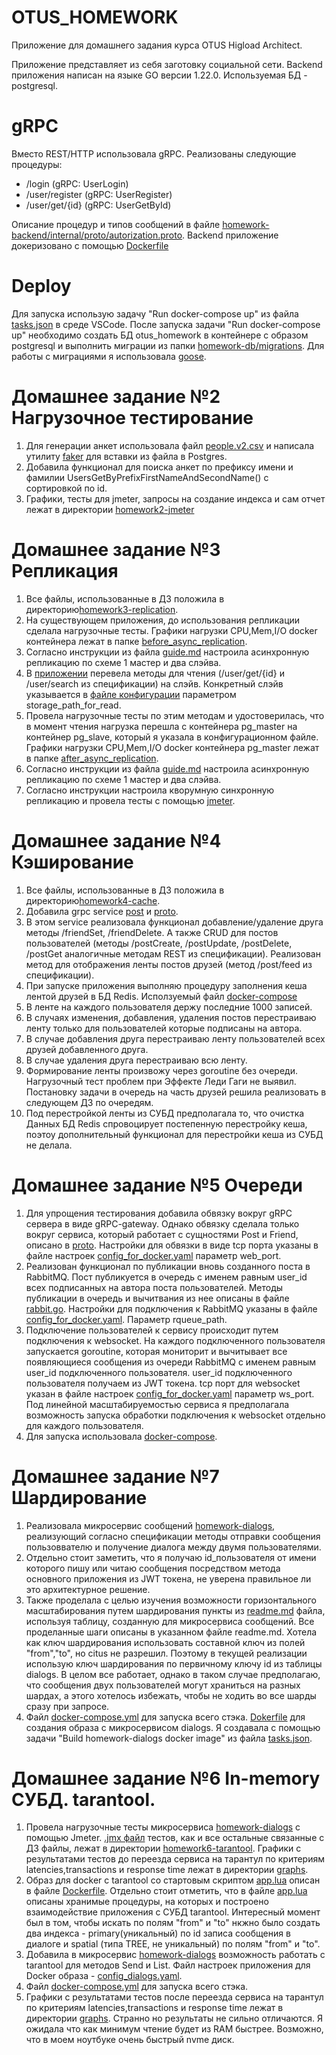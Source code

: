 # OTUS_HOMEWORK

Приложение для домашнего задания курса OTUS Higload Architect.

Приложение представляет из себя заготовку социальной сети. Backend приложения написан на языке GO версии 1.22.0. Используемая БД - postgresql. 

# gRPC

Вместо REST/HTTP использовала gRPC. Реализованы следующие процедуры:
- /login (gRPC: UserLogin)
- /user/register (gRPC: UserRegister)
- /user/get/{id} (gRPC: UserGetById)

Описание процедур и типов сообщений в файле [homework-backend/internal/proto/autorization.proto](homework-backend/internal/proto/autorization.proto). Backend приложение докеризовано с помощью [Dockerfile](homework-backend/build/Dockerfile)

# Deploy

Для запуска использую задачу "Run docker-compose up" из файла [tasks.json](.vscode/tasks.json) в среде VSCode. 
После запуска задачи "Run docker-compose up" необходимо создать БД otus_homework в контейнере с образом postgresql и выполнить миграции из папки [homework-db/migrations](homework-db/migrations/). Для работы с миграциями я использовала [goose](https://github.com/pressly/goose).

# Домашнее задание №2 Нагрузочное тестирование
1. Для генерации анкет использовала файл [people.v2.csv](utils/faker/people.v2.csv) и написала утилиту [faker](utils/faker/) для вставки из файла в Postgres.
2. Добавила функционал для поиска анкет по префиксу имени и фамилии UsersGetByPrefixFirstNameAndSecondName() с сортировкой по id.
3. Графики, тесты для jmeter, запросы на создание индекса и сам отчет лежат в директории [homework2-jmeter](homework2-jmeter/) 

# Домашнее задание №3 Репликация
1. Все файлы, использованные в ДЗ положила в директорию[homework3-replication](homework3-replication/).
2. На существующем приложения, до использования репликации сделала нагрузочные тесты. Графики нагрузки CPU,Mem,I/O docker контейнера лежат в папке [before_async_replication](homework3-replication/image/before_async_replication/).
3. Согласно инструкции из файла [guide.md](homework3-replication/guide.md) настроила асинхронную репликацию по схеме 1 мастер и два слэйва. 
4. В  [приложении](homework-backend/) перевела методы для чтения (/user/get/{id} и /user/search из спецификации) на слэйв. Конкретный слэйв указывается в [файле конфигурации](homework-backend/internal/config/config_for_docker.yaml) параметром storage_path_for_read.
5. Провела нагрузочные тесты по этим методам и удостоверилась, что в момент чтения нагрузка перешла с контейнера pg_master на контейнер pg_slave, который я указала в конфигурационном файле. Графики нагрузки CPU,Mem,I/O docker контейнера pg_master лежат в папке [after_async_replication](homework3-replication/image/after_async_replication/).
6. Согласно инструкции из файла [guide.md](homework3-replication/guide.md) настроила асинхронную репликацию по схеме 1 мастер и два слэйва. 
7. Согласно инструкции настроила кворумную синхронную репликацию и провела тесты с помощью [jmeter](homework3-replication/jmeter/Thread%20Group.jmx). 

# Домашнее задание №4 Кэширование

1. Все файлы, использованные в ДЗ положила в директорию[homework4-cache](homework4-cache/).
2. Добавила grpc service [post](homework-backend/internal/services/post/) и [proto](homework-backend/internal/proto/post.proto).
3. В этом service реализовала функционал  добавление/удаление друга методы /friendSet, /friendDelete. А также CRUD для постов пользователей (методы /postCreate, /postUpdate, /postDelete, /postGet аналогичные методам REST из спецификации). Реализован метод для отображения ленты постов друзей (метод /post/feed из спецификации). 
4. При запуске приложения выполняю процедуру заполнения кеша лентой друзей в БД Redis. Исползуемый файл [docker-compose](homework4-cache/docker-compose.yml) 
5. В ленте на каждого пользователя держу последние 1000 записей.
6. В случаях изменения, добавления, удаления постов перестраиваю ленту только для пользователей которые подписаны на автора.
7. В случае добавления друга перестраиваю ленту пользователей всех друзей добавленного друга.
8. В случае удаления друга перестраиваю всю ленту.
9. Формирование ленты произвожу через goroutine без очереди. Нагрузочный тест проблем при Эффекте Леди Гаги не выявил. Постановку задачи в очередь на часть друзей решила реализовать в следующем ДЗ по очередям.
10. Под перестройкой ленты из СУБД предполагала то, что очистка Данных БД Redis спровоцирует постепенную перестройку кеша, поэтоу дополнительный функционал для перестройки кеша из СУБД не делала.

# Домашнее задание №5 Очереди

1. Для упрощения тестирования добавила обвязку вокруг gRPC сервера в виде gRPC-gateway. Однако обвязку сделала только вокруг сервиса, который работает с сущностями Post и Friend, описано в [proto](homework-backend/internal/proto/post.proto). Настройки для обвязки в виде tcp порта указаны в файле настроек [config_for_docker.yaml](/homework-backend/internal/config/config_for_docker.yaml) параметр web_port.
2. Реализован функционал по публикации вновь созданного поста в RabbitMQ. Пост публикуется в очередь с именем равным user_id всех подписанных на автора поста пользователей. Методы публикации в очередь и вычитвания из нее описаны в файле [rabbit.go](/homework-backend/internal/storage/rabbit/rabbit.go). Настройки для подключения к RabbitMQ указаны в файле [config_for_docker.yaml](/homework-backend/internal/config/config_for_docker.yaml). Параметр rqueue_path.
3. Подключение пользователей к сервису происходит путем подключения к websocket. На каждого подключенного пользователя запускается goroutine, которая мониторит и вычитывает все появляющиеся сообщения из очереди RabbitMQ с именем равным user_id подключенного пользователя. user_id подключенного пользователя получаем из JWT токена. tcp порт для websocket указан в файле настроек [config_for_docker.yaml](/homework-backend/internal/config/config_for_docker.yaml) параметр ws_port. Под линейной масштабируемостью сервиса я предполагала возможность запуска обработки подключения к websocket отдельно для каждого пользователя.
4. Для запуска использовала [docker-compose](/homework5-queries/docker-compose.yml).

# Домашнее задание №7 Шардирование

1. Реализовала микросервис сообщений [homework-dialogs](homework-dialogs/), реализующий согласно спецификации методы отправки сообщения пользоввателю и получение диалога между двумя пользователями.
2. Отдельно стоит заметить, что я получаю id_пользователя от имени которого пишу или читаю сообщения посредством метода основного приложения из JWT токена, не уверена правильное ли это архитектурное решение.
3. Также проделала с целью изучения возможности горизонтального масштабирования путем шардирования пункты из [readme.md](homework7-sharding/readme.md) файла, используя таблицу, созданную для микросервиса сообщений. Все проделанные шаги описаны в указанном файле readme.md. Хотела как ключ шардирования использовать составной ключ из полей "from","to", но citus не разрешил. Поэтому в текущей реализации использую ключ шардирования по первичному ключу id из таблицы dialogs. В целом все работает, однако в таком случае предполагаю, что сообщения двух пользователей могут храниться на разных шардах, а этого хотелось избежать, чтобы не ходить во все шарды сразу при запросе.
4. Файл [docker-compose.yml](homework7-sharding/docker-compose.yml) для запуска всего стэка. [Dokerfile](homework-dialogs/build/Dockerfile) для создания образа с микросервисом dialogs. Я создавала с помощью задачи "Build homework-dialogs docker image" из файла [tasks.json](.vscode/tasks.json).


# Домашнее задание №6 In-memory СУБД. tarantool.

1. Провела нагрузочные тесты микросервиса [homework-dialogs](homework-dialogs/) с помощью Jmeter. [.jmx файл](homework6-tarantool/Homework6-tarantool.jmx) тестов, как и все остальные связанные с ДЗ файлы, лежат в директории [homework6-tarantool](homework6-tarantool/). Графики с результатами тестов до переезда сервиса на тарантул по критериям latencies,transactions и response time лежат в директории [graphs](homework6-tarantool/wt_tarantool/graphs/). 
2. Образ для docker с tarantool со стартовым скриптом [app.lua](homework6-tarantool/tarantool/app.lua) описан в файле [Dockerfile](homework6-tarantool/tarantool/Dockerfile). Отдельно стоит отметить, что в файле [app.lua](homework6-tarantool/tarantool/app.lua) описаны хранимые процедуры, на которых и построено взаимодействие приложения с СУБД tarantool. Интересный момент был в том, чтобы искать по полям "from" и "to" нкжно было создать два индекса - primary(уникальный) по id записа сообщения в диалоге и spatial (типа TREE, не уникальный) по полям "from" и "to".  
3. Добавила в микросервис [homework-dialogs](homework-dialogs/) возможность работать с tarantool для методов Send и List. Файл настроек приложения для Docker образа - [config_dialogs.yaml](homework6-tarantool/configs/config_dialogs.yaml).
4. Файл [docker-compose.yml](homework6-tarantool/docker-compose.yml) для запуска всего стэка.
5. Графики с результатами тестов после переезда сервиса на тарантул по критериям latencies,transactions и response time лежат в директории [graphs](homework6-tarantool/tarantool/graphs/). Странно но результаты не сильно отличаются. Я ожидала что как минимум чтение будет из RAM быстрее. Возможно, что в моем ноутбуке очень быстрый nvme диск.
